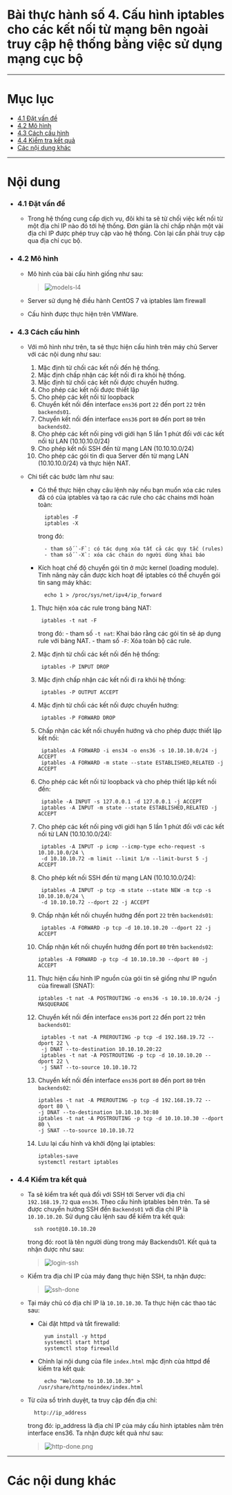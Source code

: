 # Bài thực hành số 4. Cấu hình iptables cho các kết nối từ mạng bên ngoài truy cập hệ thống bằng việc sử dụng mạng cục bộ

____

# Mục lục


- [4.1 Đặt vấn đề](#issue)
- [4.2 Mô hình](#models-l4)
- [4.3 Cách cấu hình](#config)
- [4.4 Kiểm tra kết quả](#checking)
- [Các nội dung khác](#content-others)

____

# <a name="content">Nội dung</a>

- ### <a name="issue">4.1 Đặt vấn đề</a>

    - Trong hệ thống cung cấp dịch vụ, đôi khi ta sẽ từ chối việc kết nối từ một địa chỉ IP nào đó tới hệ thống. Đơn giản là chỉ chấp nhận một vài địa chỉ IP được phép truy cập vào hệ thống. Còn lại cần phải truy cập qua địa chỉ cục bộ.

- ### <a name="models-l4">4.2 Mô hình</a>

    - Mô hình của bài cấu hình giống như sau:

        > ![models-l4](../images/models-l4.png)

    - Server sử dụng hệ điều hành CentOS 7 và iptables làm firewall
    - Cấu hình được thực hiện trên VMWare.

- ### <a name="config">4.3 Cách cấu hình</a>

    - Với mô hình như trên, ta sẽ thực hiện cấu hình trên máy chủ Server với các nội dung như sau:

        1. Mặc định từ chối các kết nối đến hệ thống.
        2. Mặc định chấp nhận các kết nối đi ra khỏi hệ thống.
        3. Mặc định từ chối các kết nối được chuyển hướng.
        4. Cho phép các kết nối được thiết lập
        5. Cho phép các kết nối từ loopback
        6. Chuyển kết nối đến interface `ens36` port `22` đến port `22` trên `backends01`.
        7. Chuyển kết nối đến interface `ens36` port `80` đến port `80` trên `backends02`.
        8. Cho phép các kết nối ping với giới hạn 5 lần 1 phút đối với các kết nối từ LAN (10.10.10.0/24)
        9. Cho phép kết nối SSH đến từ mạng LAN (10.10.10.0/24)
        10. Cho phép các gói tin đi qua Server đến từ mạng LAN (10.10.10.0/24) và thực hiện NAT.

    - Chi tiết các bước làm như sau:

        - Có thể thực hiện chạy câu lệnh này nếu bạn muốn xóa các rules đã có của iptables và tạo ra các rule cho các chains mới hoàn toàn:

                iptables -F
                iptables -X

            trong đó:

                - tham số `-F`: có tác dụng xóa tất cả các quy tắc (rules)
                - tham số `-X`: xóa các chain do người dùng khai báo

        - Kích hoạt chế độ chuyển gói tin ở mức kernel (loading module). Tính năng này cần được kích hoạt để iptables có thể chuyển gói tin sang máy khác:

                echo 1 > /proc/sys/net/ipv4/ip_forward

        1. Thực hiện xóa các rule trong bảng NAT:

                iptables -t nat -F

            trong đó:
                - tham số `-t nat`: Khai báo rằng các gói tin sẽ áp dụng rule với bảng NAT.
                - tham số `-F`: Xóa toàn bộ các rule.

        2. Mặc định từ chối các kết nối đến hệ thống:

                iptables -P INPUT DROP

        3. Mặc định chấp nhận các kết nối đi ra khỏi hệ thống:

                iptables -P OUTPUT ACCEPT

        4. Mặc định từ chối các kết nối được chuyển hướng:

                iptables -P FORWARD DROP

        5. Chấp nhận các kết nối chuyển hướng và cho phép được thiết lập kết nối:

                iptables -A FORWARD -i ens34 -o ens36 -s 10.10.10.0/24 -j ACCEPT
                iptables -A FORWARD -m state --state ESTABLISHED,RELATED -j ACCEPT

        6. Cho phép các kết nối từ loopback và cho phép thiết lập kết nối đến:

                iptable -A INPUT -s 127.0.0.1 -d 127.0.0.1 -j ACCEPT
                iptables -A INPUT -m state --state ESTABLISHED,RELATED -j ACCEPT

        7. Cho phép các kết nối ping với giới hạn 5 lần 1 phút đối với các kết nối từ LAN (10.10.10.0/24):

                iptables -A INPUT -p icmp --icmp-type echo-request -s 10.10.10.0/24 \
                -d 10.10.10.72 -m limit --limit 1/m --limit-burst 5 -j ACCEPT

        8. Cho phép kết nối SSH đến từ mạng LAN (10.10.10.0/24):

                iptables -A INPUT -p tcp -m state --state NEW -m tcp -s 10.10.10.0/24 \
                -d 10.10.10.72 --dport 22 -j ACCEPT

        9. Chấp nhận kết nối chuyển hướng đến port `22` trên `backends01`:

                iptables -A FORWARD -p tcp -d 10.10.10.20 --dport 22 -j ACCEPT

        10. Chấp nhận kết nối chuyển hướng đến port `80` trên `backends02`:

                iptables -A FORWARD -p tcp -d 10.10.10.30 --dport 80 -j ACCEPT

        11. Thực hiện cấu hình IP nguồn của gói tin sẽ giống như IP nguồn của firewall (SNAT):

                iptables -t nat -A POSTROUTING -o ens36 -s 10.10.10.0/24 -j MASQUERADE

        1. Chuyển kết nối đến interface `ens36` port `22` đến port `22` trên `backends01`:

                iptables -t nat -A PREROUTING -p tcp -d 192.168.19.72 --dport 22 \
                -j DNAT --to-destination 10.10.10.20:22
                iptables -t nat -A POSTROUTING -p tcp -d 10.10.10.20 --dport 22 \
                -j SNAT --to-source 10.10.10.72

        15. Chuyển kết nối đến interface `ens36` port `80` đến port `80` trên `backends02`:

                iptables -t nat -A PREROUTING -p tcp -d 192.168.19.72 --dport 80 \
                -j DNAT --to-destination 10.10.10.30:80
                iptables -t nat -A POSTROUTING -p tcp -d 10.10.10.30 --dport 80 \
                -j SNAT --to-source 10.10.10.72

        16. Lưu lại cấu hình và khởi động lại iptables:

                iptables-save
                systemctl restart iptables

- ### <a name="checking">4.4 Kiểm tra kết quả</a>

    - Ta sẽ kiểm tra kết quả đối với SSH tới Server với địa chỉ `192.168.19.72` qua `ens36`. Theo cấu hình iptables bên trên. Ta sẽ được chuyển hướng SSH đến `Backends01` với địa chỉ IP là `10.10.10.20`. Sử dụng câu lệnh sau để kiểm tra kết quả:

            ssh root@10.10.10.20

        trong đó: root là tên người dùng trong máy Backends01. Kết quả ta nhận được như sau:

        > ![login-ssh](../images/login-ssh.png)

    - Kiểm tra địa chỉ IP của máy đang thực hiện SSH, ta nhận được:

        > ![ssh-done](../images/ssh-done.png)

    - Tại máy chủ có địa chỉ IP là `10.10.10.30`. Ta thực hiện các thao tác sau:

        + Cài đặt httpd và tắt firewalld:

                yum install -y httpd
                systemctl start httpd
                systemctl stop firewalld

        + Chỉnh lại nội dung của file `index.html` mặc định của httpd để kiểm tra kết quả:

                echo "Welcome to 10.10.10.30" > /usr/share/http/noindex/index.html
                
    - Từ cửa sổ trình duyệt, ta truy cập đến địa chỉ:

            http://ip_address

        trong đó: ip_address là địa chỉ IP của máy cấu hình iptables nằm trên interface ens36. Ta nhận được kết quả như sau:

        > ![http-done.png](http-done.png)

____

# <a name="content-others">Các nội dung khác</a>

